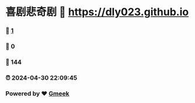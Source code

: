 # 喜剧悲奇剧 :link: https://dly023.github.io 
### :page_facing_up: [1](https://dly023.github.io/tag.html) 
### :speech_balloon: 0 
### :hibiscus: 144 
### :alarm_clock: 2024-04-30 22:09:45 
### Powered by :heart: [Gmeek](https://github.com/Meekdai/Gmeek)
